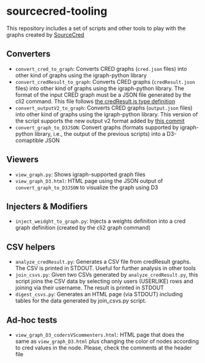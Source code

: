 # sourcecred-tooling

This repository includes a set of scripts and other tools to play with the graphs created 
by [SourceCred](https://sourcecred.io)

## Converters

* ```convert_cred_to_graph```: Converts CRED graphs (`cred.json` files) into other kind of graphs  using the igraph-python library
* ```convert_credResult_to_graph```: Converts CRED graphs (`credResult.json` files) into other kind of graphs using the  igraph-python library. The format of the input CRED graph must be a JSON file generated by the cli2 command. This
  file follows [the credResult.js type definition](https://github.com/sourcecred/sourcecred/blob/2fd32dd78547a101c33d2c0112962b8b9f2503fb/src/analysis/credResult.js#L30-L42)
* ```convert_outputV2_to_graph```: Converts CRED graphs (`output.json` files) into other kind of graphs using the igraph-python library. This version of the script supports the new output v2 format added by [this commit](https://github.com/sourcecred/sourcecred/commit/b985214fa2754ca61c62133059529e3060de954d)
* ```convert_graph_to_D3JSON```: Convert graphs (formats supported by igraph-python library, i.e., the output of the previous scripts) into a D3-comaptible JSON

## Viewers

* ```view_graph.py```: Shows igraph-supported graph files 
* ```view_graph_D3.html```: HTML page using the JSON output of ```convert_graph_to_D3JSON``` to visualize the graph using D3

## Injecters & Modifiers

* ```inject_weidght_to_graph.py```: Injects a weights definition into a cred graph definition (created by the cli2 graph command)

## CSV helpers

* ```analyze_credResult.py```: Generates a CSV file from credResult graphs. The CSV is printed in STDOUT. Useful for further analysis in other tools
* ```join_csvs.py```:  Given two CSVs generated by ```analyze_credResult.py```, this script joins the CSV data by selecting only users (USERLIKE) rows and joining via their username. The result is printed in STDOUT
* ```digest_csvs.py```: Generates an HTML page (via STDOUT) including tables for the data generated by join_csvs.py script.

## Ad-hoc tests
* ```view_graph_D3_codersVScommenters.html```: HTML page that does the same as ```view_graph_D3.html``` plus changing the color of nodes according to cred values in the node. Please, check the comments at the header file